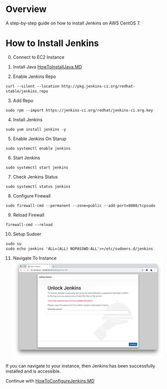 # Overview
A step-by-step guide on how to install Jenkins on AWS CentOS 7.

# How to Install Jenkins 
0. Connect to EC2 Instance
1. Install Java [HowToInstallJava.MD](HowToInstallJava.MD)

2. Enable Jenkins Repo
```
curl --silent --location http://pkg.jenkins-ci.org/redhat-stable/jenkins.repo
```
3. Add Repo
```
sudo rpm --import https://jenkins-ci.org/redhat/jenkins-ci.org.key
```
4. Install Jenkins
```
sudo yum install jenkins -y
```
5. Enable Jenkins On Starup
```
sudo systemctl enable jenkins
```
6. Start Jenkins
```
sudo systemctl start jenkins
```
7. Check Jenkins Status
```
sudo systemctl status jenkins
```
8. Configure Firewall
```
sudo firewall-cmd --permanent --zone=public --add-port=8080/tcpsudo
```
9. Reload Firewall
```
firewall-cmd --reload
```
10. Setup Sudoer
```
sudo su
sudo echo jenkins 'ALL=(ALL) NOPASSWD:ALL'>>/etc/sudoers.d/jenkins
```
11. Navigate To Instance
![Navigate to Jenkins Instance](screenshots/jenkins/1-navigate-to-jenkins-instance.png)

If you can navigate to your instance, then Jenkins has been successfully installed and is accessible.

Continue with [HowToConfigureJenkins.MD](HowToConfigureJenkins.MD)
